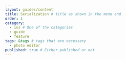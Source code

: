 ```yaml
---
layout: guides/content
title: Serialization # title as shown in the menu and 
order: 1
category: 
  - ios # One of the categories
  - guide
  - feature
tags: &tags # tags that are necessary
  - photo editor 
published: true # Either published or not 
---
```


